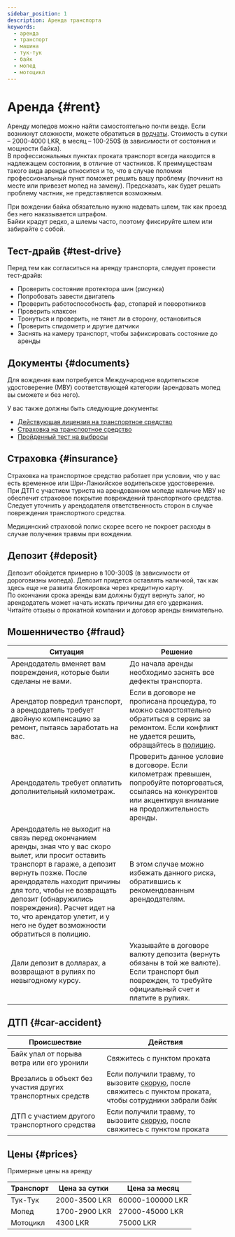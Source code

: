 ```yaml
---
sidebar_position: 1
description: Аренда транспорта
keywords:
  - аренда
  - транспорт
  - машина
  - тук-тук
  - байк
  - мопед
  - мотоцикл
---
```


# Аренда {#rent}

Аренду мопедов можно найти самостоятельно почти везде. Если возникнут сложности, можете обратиться в [подчаты](../../resources.md#chats). Стоимость в сутки – 2000-4000 LKR, в месяц – 100-250$ (в зависимости от состояния и мощности байка).  
В профессиональных пунктах проката транспорт всегда находится в надлежащем состоянии, в отличие от частников. К преимуществам такого вида аренды относится и то, что в случае поломки профессиональный пункт поможет решить вашу проблему (починит на месте или привезет мопед на замену). Предсказать, как будет решать проблему частник, не представляется возможным.

При вождении байка обязательно нужно надевать шлем, так как проезд без него наказывается штрафом.  
Байки крадут редко, а шлемы часто, поэтому фиксируйте шлем или забирайте с собой.

## Тест-драйв {#test-drive}

Перед тем как согласиться на аренду транспорта, следует провести тест-драйв:

- Проверить состояние протектора шин (рисунка)
- Попробовать завести двигатель
- Проверить работоспособность фар, стопарей и поворотников
- Проверить клаксон
- Тронуться и проверить, не тянет ли в сторону, остановиться
- Проверить спидометр и другие датчики
- Заснять на камеру транспорт, чтобы зафиксировать состояние до аренды

## Документы {#documents}

Для вождения вам потребуется Международное водительское удостоверение (МВУ) соответствующей категории (арендовать мопед вы сможете и без него).

У вас также должны быть следующие документы:

- [Действующая лицензия на транспортное средство](pathname:///img/vehicle_revenue_license.jpg)
- [Страховка на транспортное средство](pathname:///img/certificate_of_insurance.jpg)
- [Пройденный тест на выбросы](pathname:///img/vehicle_emission_test_certificate.jpg)

## Страховка {#insurance}

Страховка на транспортное средство работает при условии, что у вас есть временное или Шри-Ланкийское водительское удостоверение. При ДТП с участием туриста на арендованном мопеде наличие МВУ не обеспечит страховое покрытие повреждений транспортного средства. Следует уточнить у арендодателя ответственность сторон в случае повреждения транспортного средства.

Медицинский страховой полис скорее всего не покроет расходы в случае получения травмы при вождении.

## Депозит {#deposit}

Депозит обойдется примерно в 100-300$ (в зависимости от дороговизны мопеда). Депозит придется оставлять наличкой, так как здесь еще не развита блокировка через кредитную карту.  
По окончании срока аренды вам должны будут вернуть залог, но арендодатель может начать искать причины для его удержания. Читайте отзывы о прокатной компании и договор аренды внимательно.

## Мошенничество {#fraud}

| Ситуация                                                                                                                                                                                                                                                                                                                                                 | Решение                                                                                                                                                                                      |
| -------------------------------------------------------------------------------------------------------------------------------------------------------------------------------------------------------------------------------------------------------------------------------------------------------------------------------------------------------- | -------------------------------------------------------------------------------------------------------------------------------------------------------------------------------------------- |
| Арендодатель вменяет вам повреждения, которые были сделаны не вами.                                                                                                                                                                                                                                                                                      | До начала аренды необходимо заснять все дефекты транспорта.                                                                                                                                  |
| Арендатор повредил транспорт, а арендодатель требует двойную компенсацию за ремонт, пытаясь заработать на вас.                                                                                                                                                                                                                                           | Если в договоре не прописана процедура, то можно самостоятельно обратиться в сервис за ремонтом. Если конфликт не удается решить, обращайтесь в [полицию](../emergency-services.md#tourist). |
| Арендодатель требует оплатить дополнительный километраж.                                                                                                                                                                                                                                                                                                 | Проверить данное условие в договоре. Если километраж превышен, попробуйте поторговаться, ссылаясь на конкурентов или акцентируя внимание на продолжительность аренды.                        |
| Арендодатель не выходит на связь перед окончанием аренды, зная что у вас скоро вылет, или просит оставить транспорт в гараже, а депозит вернуть позже. После арендодатель находит причины для того, чтобы не возвращать депозит (обнаружились повреждения). Расчет идет на то, что арендатор улетит, и у него не будет возможности обратиться в полицию. | В этом случае можно избежать данного риска, обратившись к рекомендованным арендодателям.                                                                                                     |
| Дали депозит в долларах, а возвращают в рупиях по невыгодному курсу.                                                                                                                                                                                                                                                                                     | Указывайте в договоре валюту депозита (вернуть обязаны в той же валюте). Если транспорт был поврежден, то требуйте официальный счет и платите в рупиях.                                      |

## ДТП {#car-accident}

| Происшествие                                               | Действия                                                                                                                                         |
| ---------------------------------------------------------- | ------------------------------------------------------------------------------------------------------------------------------------------------ |
| Байк упал от порыва ветра или его уронили                  | Свяжитесь с пунктом проката                                                                                                                      |
| Врезались в объект без участия других транспортных средств | Если получили травму, то вызовите [скорую](../emergency-services.md#ambulance), после свяжитесь с пунктом проката, чтобы сотрудники забрали байк |
| ДТП с участием другого транспортного средства              | Если получили травму, то вызовите [скорую](../emergency-services.md#ambulance), после свяжитесь с пунктом проката                                |

## Цены {#prices}

Примерные цены на аренду

| Транспорт | Цена за сутки | Цена за месяц    |
| --------- | ------------- | ---------------- |
| Тук-Тук   | 2000-3500 LKR | 60000-100000 LKR |
| Мопед     | 1700-2900 LKR | 27000-45000 LKR  |
| Мотоцикл  | 4300 LKR      | 75000 LKR        |
